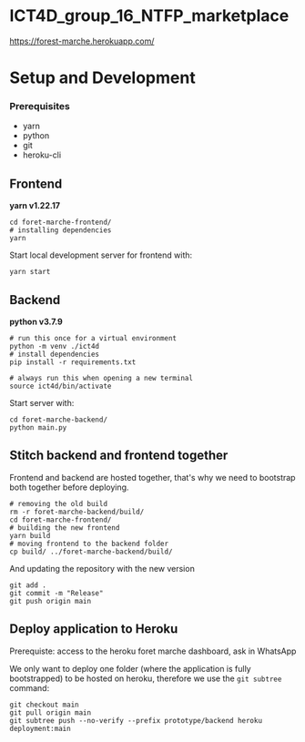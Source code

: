 # ICT4D_group_16_NTFP_marketplace

https://forest-marche.herokuapp.com/

# Setup and Development

### Prerequisites
- yarn
- python
- git
- heroku-cli

## Frontend
**yarn v1.22.17**

```
cd foret-marche-frontend/
# installing dependencies
yarn
```

Start local development server for frontend with:
```
yarn start
```

## Backend
**python v3.7.9**

```
# run this once for a virtual environment
python -m venv ./ict4d
# install dependencies
pip install -r requirements.txt

```

```
# always run this when opening a new terminal
source ict4d/bin/activate
```

Start server with:
```
cd foret-marche-backend/
python main.py
```

## Stitch backend and frontend together
Frontend and backend are hosted together, that's why we need to bootstrap both together before deploying.
```
# removing the old build
rm -r foret-marche-backend/build/ 
cd foret-marche-frontend/ 
# building the new frontend
yarn build 
# moving frontend to the backend folder
cp build/ ../foret-marche-backend/build/ 
```

And updating the repository with the new version
```
git add .
git commit -m "Release"
git push origin main
```

## Deploy application to Heroku
Prerequiste: access to the heroku foret marche dashboard, ask in WhatsApp


We only want to deploy one folder (where the application is fully bootstrapped) to be hosted on heroku, therefore we use the `git subtree` command:

```
git checkout main
git pull origin main
git subtree push --no-verify --prefix prototype/backend heroku deployment:main
```
